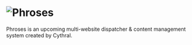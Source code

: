 # ![Phroses](https://cythral.com/img/phroses.png?v=2)
Phroses is an upcoming multi-website dispatcher & content management system created by Cythral.